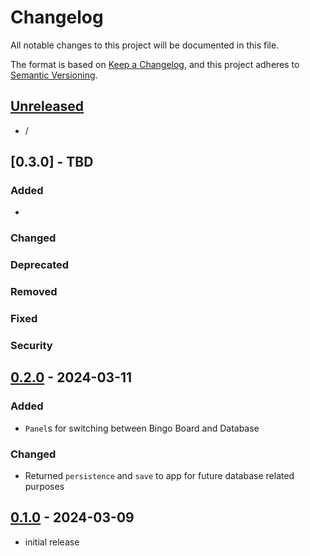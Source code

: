 # Changelog

All notable changes to this project will be documented in this file.

The format is based on [Keep a Changelog],
and this project adheres to [Semantic Versioning].

## [Unreleased]

- /

## [0.3.0] - TBD

### Added

- 

### Changed

### Deprecated

### Removed

### Fixed

### Security


## [0.2.0] - 2024-03-11

### Added

- `Panel`s for switching between Bingo Board and Database

### Changed

- Returned `persistence` and `save` to app for future database related purposes


## [0.1.0] - 2024-03-09

- initial release

<!-- Links -->
[keep a changelog]: https://keepachangelog.com/en/1.0.0/
[semantic versioning]: https://semver.org/spec/v2.0.0.html

<!-- Versions -->
[unreleased]: https://github.com/Angry-Maid/bingosync-gen/compare/v0.2.0...HEAD
[0.2.0]: https://github.com/Angry-Maid/bingosync-gen/compare/v0.1.0...v0.2.0
[0.1.0]: https://github.com/Angry-Maid/bingosync-gen/releases/tag/v0.1.0
